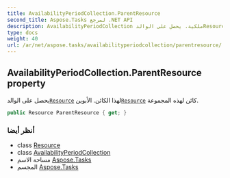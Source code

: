 ```yaml
---
title: AvailabilityPeriodCollection.ParentResource
second_title: Aspose.Tasks لمرجع .NET API
description: AvailabilityPeriodCollection ملكية. يحصل على الوالدResource لهذا الكائن. الأبوينResource كائن لهذه المجموعة.
type: docs
weight: 40
url: /ar/net/aspose.tasks/availabilityperiodcollection/parentresource/
---
```

## AvailabilityPeriodCollection.ParentResource property

يحصل على الوالد[`Resource`](../../resource/) لهذا الكائن. الأبوين[`Resource`](../../resource/) كائن لهذه المجموعة.

```csharp
public Resource ParentResource { get; }
```

### أنظر أيضا

* class [Resource](../../resource/)
* class [AvailabilityPeriodCollection](../)
* مساحة الاسم [Aspose.Tasks](../../availabilityperiodcollection/)
* المجسم [Aspose.Tasks](../../../)


